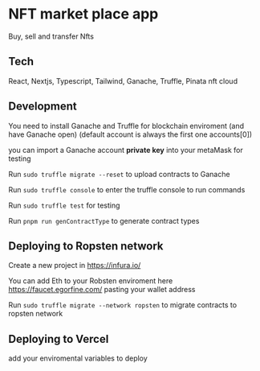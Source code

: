 # NFT market place app

Buy, sell and transfer Nfts

## Tech

React, Nextjs, Typescript, Tailwind, Ganache, Truffle, Pinata nft cloud

## Development

You need to install Ganache and Truffle for blockchain enviroment (and have Ganache open) (default account is always the first one accounts[0])

you can import a Ganache account **private key** into your metaMask for testing

Run `sudo truffle migrate --reset` to upload contracts to Ganache

Run `sudo truffle console` to enter the truffle console to run commands

Run `sudo truffle test` for testing

Run `pnpm run genContractType` to generate contract types

## Deploying to Ropsten network

Create a new project in https://infura.io/

You can add Eth to your Robsten enviroment here https://faucet.egorfine.com/ pasting your wallet address

Run `sudo truffle migrate --network ropsten` to migrate contracts to ropsten network

## Deploying to Vercel

add your enviromental variables to deploy
